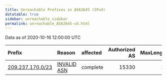 ```yaml
---
title: Unreachable Prefixes in AS62645 (IPv4)
datatable: true
sidebar: unreachable_sidebar
permalink: unreachable_AS62645-v4.html
---
```


Data as of 2020-10-16 12:00:00 UTC


<div class="datatable-begin"></div>

| Prefix                                                     | Reason                                                                                                  | affected   |   Authorized AS |   MaxLength | Anchor                           |   unreachable /24s |
|:-----------------------------------------------------------|:--------------------------------------------------------------------------------------------------------|:-----------|----------------:|------------:|:---------------------------------|-------------------:|
| [209.237.170.0/23](https://stat.ripe.net/209.237.170.0/23) | [INVALID ASN](https://rpki-validator.ripe.net/announcement-preview?asn=AS62645&prefix=209.237.170.0/23) | complete   |           15330 |          24 | [ARIN](unreachable_ARIN-v4.html) |                  2 |

<div class="datatable-end"></div>